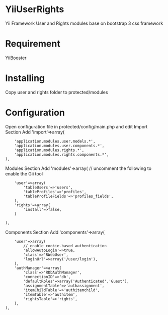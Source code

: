 YiiUserRights
=============

Yii Framework User and Rights modules base on bootstrap 3 css framework

Requirement
=============
YiiBooster

Installing
=============
Copy user and rights folder to protected/modules

Configuration
=============
Open configuration file in protected/config/main.php and edit
Import Section Add
  'import'=>array(
    

		'application.modules.user.models.*',
		'application.modules.user.components.*',
		'application.modules.rights.*',
		'application.modules.rights.components.*',
	),
Modules Section Add
	'modules'=>array(
		// uncomment the following to enable the Gii tool


		'user'=>array(
			'tableUsers'=>'users',
			'tableProfiles'=>'profiles',
			'tableProfileFields'=>'profiles_fields',
		),
		'rights'=>array(
			'install'=>false,
		)

	),
	
Components Section Add
	'components'=>array(

		'user'=>array(
			// enable cookie-based authentication
			'allowAutoLogin'=>true,
			'class'=>'RWebUser',
			'loginUrl'=>array('/user/login'),
		),
		'authManager'=>array(
			'class'=>'RDbAuthManager',
			'connectionID'=>'db',
			'defaultRoles'=>array('Authenticated','Guest'),
			'assignmentTable'=>'authassignment',
			'itemChildTable'=>'authitemchild',
			'itemTable'=>'authitem',
			'rightsTable'=>'rights',
		),
	),

	
